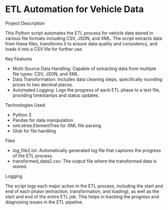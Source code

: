 # ETL Automation for Vehicle Data

Project Description

This Python script automates the ETL process for vehicle data stored in various file formats including CSV, JSON, and XML. The script extracts data from these files, transforms it to ensure data quality and consistency, and loads it into a CSV file for further use.

Key Features

*  Multi-Source Data Handling: Capable of extracting data from multiple file types: CSV, JSON, and XML.
*  Data Transformation: Includes data cleaning steps, specifically rounding prices to two decimal places.
*  Automated Logging: Logs the progress of each ETL phase to a text file, providing timestamps and status updates.

Technologies Used

*  Python 3
*  Pandas for data manipulation
*  xml.etree.ElementTree for XML file parsing
*  Glob for file handling

Files

*  log_file2.txt: Automatically generated log file that captures the progress of the ETL process.
*  transformed_data2.csv: The output file where the transformed data is stored.

Logging

The script logs each major action in the ETL process, including the start and end of each phase (extraction, transformation, and loading), as well as the start and end of the entire ETL job. This helps in tracking the progress and diagnosing issues in the ETL pipeline.


